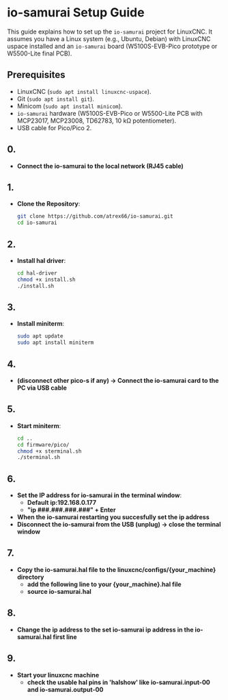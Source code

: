 # io-samurai Setup Guide

This guide explains how to set up the `io-samurai` project for LinuxCNC. It assumes you have a Linux system (e.g., Ubuntu, Debian) with LinuxCNC uspace installed and an `io-samurai` board (W5100S-EVB-Pico prototype or W5500-Lite final PCB).

## Prerequisites
- LinuxCNC (`sudo apt install linuxcnc-uspace`).
- Git (`sudo apt install git`).
- Minicom (`sudo apt install minicom`).
- `io-samurai` hardware (W5100S-EVB-Pico or W5500-Lite PCB with MCP23017, MCP23008, TD62783, 10 kΩ potentiometer).
- USB cable for Pico/Pico 2.

## 0.
- **Connect the io-samurai to the local network (RJ45 cable)**

## 1.
- **Clone the Repository**:
  ```bash
  git clone https://github.com/atrex66/io-samurai.git
  cd io-samurai
  ```

## 2.
- **Install hal driver**:
   ```bash
   cd hal-driver
   chmod +x install.sh
   ./install.sh
   ```

## 3.
- **Install miniterm**:
   ```bash
   sudo apt update
   sudo apt install miniterm
   ```

## 4.
- **(disconnect other pico-s if any) -> Connect the io-samurai card to the PC via USB cable**

## 5.
- **Start miniterm**:
  ```bash
  cd ..
  cd firmware/pico/
  chmod +x sterminal.sh
  ./sterminal.sh
  ```

## 6.
- **Set the IP address for io-samurai in the terminal window**:
  - **Default ip:192.168.0.177**
  - **"ip ###.###.###.###" + Enter**
- **When the io-samurai restarting you succesfully set the ip address**
- **Disconnect the io-samurai from the USB (unplug) -> close the terminal window**

## 7.
- **Copy the io-samurai.hal file to the linuxcnc/configs/{your_machine} directory**
  - **add the following line to your {your_machine}.hal file**
  - **source io-samurai.hal**

## 8.
- **Change the ip address to the set io-samurai ip address in the io-samurai.hal first line**

## 9.
- **Start your linuxcnc machine**
  - **check the usable hal pins in 'halshow' like io-samurai.input-00 and io-samurai.output-00**

  
